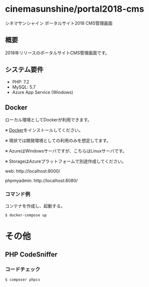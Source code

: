 # cinemasunshine/portal2018-cms

シネマサンシャイン ポータルサイト2018 CMS管理画面

## 概要

2018年リリースのポータルサイトCMS管理画面です。

## システム要件

- PHP: 7.2
- MySQL: 5.7
- Azure App Service (Windows)

## Docker

ローカル環境としてDockerが利用できます。

※ [Docker](https://www.docker.com/)をインストールしてください。

※ 現状では開発環境としての利用のみを想定してます。

※ AzureはWindowsサーバですが、こちらはLinuxサーバです。

※ StorageはAzureプラットフォームで別途作成してください。

web: http://localhost:8000/

phpmyadmin: http://localhost:8080/

### コマンド例

コンテナを作成し、起動する。

```sh
$ docker-compose up
```

# その他
## PHP CodeSniffer
### コードチェック

```sh
$ composer phpcs
```
